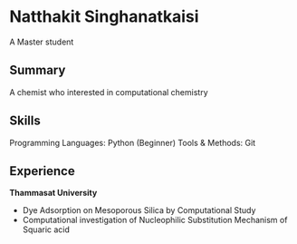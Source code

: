 # Natthakit Singhanatkaisi
A Master student

## Summary
A chemist who interested in computational chemistry

## Skills
Programming Languages: Python (Beginner)
Tools & Methods: Git

## Experience
**Thammasat University**
- Dye Adsorption on Mesoporous Silica by Computational Study
- Computational investigation of Nucleophilic Substitution Mechanism of Squaric acid 
